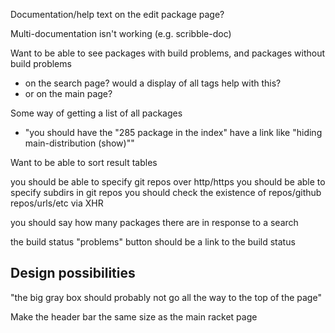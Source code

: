Documentation/help text on the edit package page?

Multi-documentation isn't working (e.g. scribble-doc)

Want to be able to see packages with build problems, and packages without build problems
 - on the search page? would a display of all tags help with this?
 - or on the main page?

Some way of getting a list of all packages
 - "you should have the "285 package in the index" have a link like "hiding main-distribution (show)""

Want to be able to sort result tables

you should be able to specify git repos over http/https
you should be able to specify subdirs in git repos
you should check the existence of repos/github repos/urls/etc via XHR

you should say how many packages there are in response to a search

the build status "problems" button should be a link to the build status

## Design possibilities

"the big gray box should probably not go all the way to the top of the page"

Make the header bar the same size as the main racket page
